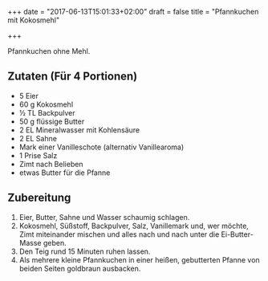 +++
date = "2017-06-13T15:01:33+02:00"
draft = false
title = "Pfannkuchen mit Kokosmehl"

+++

Pfannkuchen ohne Mehl.

<!--more-->
## Zutaten (Für 4 Portionen) 
- 5 Eier
- 60 g Kokosmehl
- ½ TL Backpulver
- 50 g flüssige Butter
- 2 EL Mineralwasser mit Kohlensäure
- 2 EL Sahne
- Mark einer Vanilleschote (alternativ Vanillearoma)
- 1 Prise Salz
- Zimt nach Belieben
- etwas Butter für die Pfanne

## Zubereitung
1. Eier, Butter, Sahne und Wasser schaumig schlagen.
2. Kokosmehl, Süßstoff, Backpulver, Salz, Vanillemark und, wer möchte, Zimt miteinander mischen und alles nach und nach unter die Ei-Butter-Masse geben.
3. Den Teig rund 15 Minuten ruhen lassen.
4. Als mehrere kleine Pfannkuchen in einer heißen, gebutterten Pfanne von beiden Seiten goldbraun ausbacken.